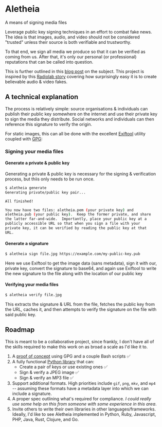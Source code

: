 # Aletheia

A means of signing media files

Leverage public key signing techniques in an effort to combat fake news.  The
idea is that images, audio, and video should not be considered "trusted" unless
their source is both verifiable and trustworthy.

To that end, we sign all media we produce so that it can be verified as coming 
from us.  After that, it's only our personal (or professional) reputations that
can be called into question.

This is further outlined in this [blog post](https://danielquinn.org/blog/public-key-authentication-for-media-files-why-isnt-this-a-thing/)
on the subject.  This project is inspired by this [Radiolab story](http://futureoffakenews.com/videos.html)
covering how surprisingly easy it is to create believable audio & video fakes.

## A technical explanation

The process is relatively simple: source organisations & individuals can
publish their public key somewhere on the internet and use their private key to
sign the media they distribute.  Social networks and individuals can then
reference this signature to verify the origin.

For static images, this can all be done with the excellent [Exiftool](https://sno.phy.queensu.ca/~phil/exiftool/)
utility coupled with [GPG](https://www.gnupg.org/):

### Signing your media files

#### Generate a private & public key

Generating a private & public key is necessary for the signing & verification
process, but thiis only needs to be run once.

```bash
$ aletheia generate
Generating private/public key pair...

All finished!

You now have two files: aletheia.pem (your private key) and
aletheia.pub (your public key).  Keep the former private, and share
the latter far-and-wide.  Importantly, place your public key at a
publicly accessible URL so that when you sign a file with your
private key, it can be verified by reading the public key at that
URL.
```

#### Generate a signature

```bash
$ aletheia sign file.jpg https://example.com/my-public-key.pub
```

Here we use Exiftool to get the image data (sans metadata), sign it with our,
private key, convert the signature to base64, and again use Exiftool to write
the new signature to the file along with the location of our public key

#### Verifying your media files

```bash
$ aletheia verify file.jpg
```

This extracts the signature & URL from the file, fetches the public key from
the URL, caches it, and then attempts to verify the signature on the file with
said public key.


## Roadmap

This is meant to be a collaborative project, since frankly, I don't have all of
the skills required to make this work on as broad a scale as I'd like it to.

1. A [proof of concept](https://github.com/danielquinn/aletheia/tree/master/proof-of-concept)
   using GPG and a couple Bash scripts ✅
2. A fully functional [Python library](https://github.com/danielquinn/pyletheia/)
   that can:
    * Create a pair of keys or use existing ones ✅
    * Sign & verify a JPEG image ✅
    * Sign & verify an MP3 file ✅
3. Support additional formats.  High priorities include `gif`, `png`, `mkv`,
   and `mp4` -- assuming these formats have a metadata layer into which
   we can include a signature.
4. A proper spec outlining what's required for compliance.  *I could really use
   some help on this from someone with some experience in this area*.
5. Invite others to write their own libraries in other languages/frameworks.
   Ideally, I'd like to see Aletheia implemented in Python, Ruby, Javascript,
   PHP, Java, Rust, Clojure, and Go.
